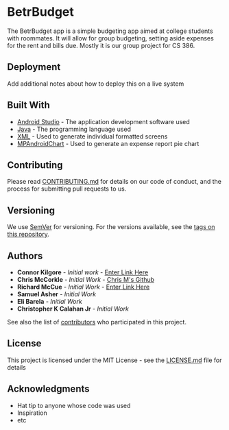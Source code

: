 # BetrBudget

The BetrBudget app is a simple budgeting app aimed at college students with roommates. It will allow for group budgeting, setting aside expenses for the rent and bills due. Mostly it is our group project for CS 386.


## Deployment

Add additional notes about how to deploy this on a live system

## Built With

* [Android Studio](https://developer.android.com/docs) - The application development software used
* [Java](https://www.java.com/en/download/help/whatis_java.html) - The programming language used
* [XML](https://www.xml.com/) - Used to generate individual formatted screens
* [MPAndroidChart](https://github.com/PhilJay/MPAndroidChart) - Used to generate an expense report pie chart

## Contributing

Please read [CONTRIBUTING.md](https://gist.github.com/PurpleBooth/b24679402957c63ec426) for details on our code of conduct, and the process for submitting pull requests to us.

## Versioning

We use [SemVer](http://semver.org/) for versioning. For the versions available, see the [tags on this repository](https://github.com/your/project/tags). 

## Authors

* **Connor Kilgore** - *Initial work* - [Enter Link Here](https://google.com)
* **Chris McCorkle** - *Initial Work* - [Chris M's Github](https://github.com/Chris-McCorkle)
* **Richard McCue** - *Initial Work* - [Enter Link Here](https://google.com)
* **Samuel Asher** - *Initial Work* 
* **Eli Barela** - *Initial Work*
* **Christopher K Calahan Jr** - *Initial Work*

See also the list of [contributors](https://github.com/ChrisCalah/BetrBudget/graphs/contributors) who participated in this project.

## License

This project is licensed under the MIT License - see the [LICENSE.md](LICENSE.md) file for details

## Acknowledgments

* Hat tip to anyone whose code was used
* Inspiration
* etc

